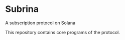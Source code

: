 # Subrina
A subscription protocol on Solana

This repository contains core programs of the protocol.